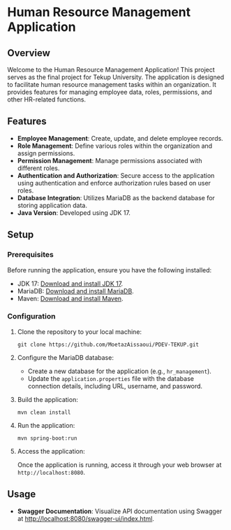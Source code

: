 # Human Resource Management Application

## Overview

Welcome to the Human Resource Management Application! This project serves as the final project for Tekup University. The application is designed to facilitate human resource management tasks within an organization. It provides features for managing employee data, roles, permissions, and other HR-related functions.

## Features

- **Employee Management**: Create, update, and delete employee records.
- **Role Management**: Define various roles within the organization and assign permissions.
- **Permission Management**: Manage permissions associated with different roles.
- **Authentication and Authorization**: Secure access to the application using authentication and enforce authorization rules based on user roles.
- **Database Integration**: Utilizes MariaDB as the backend database for storing application data.
- **Java Version**: Developed using JDK 17.

## Setup

### Prerequisites

Before running the application, ensure you have the following installed:

- JDK 17: [Download and install JDK 17](https://www.oracle.com/java/technologies/javase-jdk17-downloads.html).
- MariaDB: [Download and install MariaDB](https://mariadb.org/download/).
- Maven: [Download and install Maven](https://maven.apache.org/download.cgi).

### Configuration

1. Clone the repository to your local machine:

    ```
    git clone https://github.com/MoetazAissaoui/PDEV-TEKUP.git
    ```

2. Configure the MariaDB database:
   
    - Create a new database for the application (e.g., `hr_management`).
    - Update the `application.properties` file with the database connection details, including URL, username, and password.

3. Build the application:

    ```
    mvn clean install
    ```

4. Run the application:

    ```
    mvn spring-boot:run
    ```

5. Access the application:

    Once the application is running, access it through your web browser at `http://localhost:8080`.

## Usage

- **Swagger Documentation**: Visualize API documentation using Swagger at [http://localhost:8080/swagger-ui/index.html](http://localhost:8080/swagger-ui/index.html).
